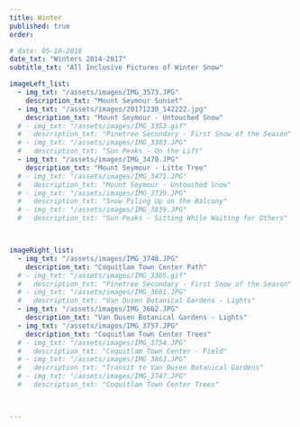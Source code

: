 ```yaml
---
title: Winter  
published: true
order: 

# date: 05-10-2018
date_txt: "Winters 2014-2017"
subtitle_txt: "All Inclusive Pictures of Winter Snow"

imageLeft_list:
  - img_txt: "/assets/images/IMG_3573.JPG"
    description_txt: "Mount Seymour Sunset"
  - img_txt: "/assets/images/20171230_142222.jpg"
    description_txt: "Mount Seymour - Untouched Snow"
  # - img_txt: "/assets/images/IMG_3353.gif"
  #   description_txt: "Pinetree Secondary - First Snow of the Season"
  # - img_txt: "/assets/images/IMG_3383.JPG"
  #   description_txt: "Sun Peaks - On the Lift"
  - img_txt: "/assets/images/IMG_3470.JPG"
    description_txt: "Mount Seymour - Litte Tree"
  # - img_txt: "/assets/images/IMG_3471.JPG"
  #   description_txt: "Mount Seymour - Untouched Snow"
  # - img_txt: "/assets/images/IMG_3739.JPG"
  #   description_txt: "Snow Piling Up on the Balcony"
  # - img_txt: "/assets/images/IMG_3839.JPG"
  #   description_txt: "Sun Peaks - Sitting While Waiting for Others"



imageRight_list:
  - img_txt: "/assets/images/IMG_3748.JPG"
    description_txt: "Coquitlam Town Center Path"
  # - img_txt: "/assets/images/IMG_3365.gif"
  #   description_txt: "Pinetree Secondary - First Snow of the Season"
  # - img_txt: "/assets/images/IMG_3661.JPG"
  #   description_txt: "Van Dusen Botanical Gardens - Lights"
  - img_txt: "/assets/images/IMG_3662.JPG"
    description_txt: "Van Dusen Botanical Gardens - Lights"
  - img_txt: "/assets/images/IMG_3757.JPG"
    description_txt: "Coquitlam Town Center Trees"
  # - img_txt: "/assets/images/IMG_3754.JPG"
  #   description_txt: "Coquitlam Town Center - Field"
  # - img_txt: "/assets/images/IMG_3663.JPG"
  #   description_txt: "Transit to Van Dusen Botanical Gardens"
  # - img_txt: "/assets/images/IMG_3747.JPG"
  #   description_txt: "Coquitlam Town Center Trees"



---
```

